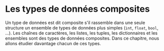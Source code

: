 Les types de données composites
=======================
Un type de données est dit composite s'il rassemble dans une seule structure un ensemble de types de données plus simples (`int`, `float`, `bool`, ...). Les chaînes de caractères, les listes, les tuples, les dictionnaires et les ensembles sont des types de données composites. Dans ce chapitre, nous allons étudier davantage chacun de ces types.
